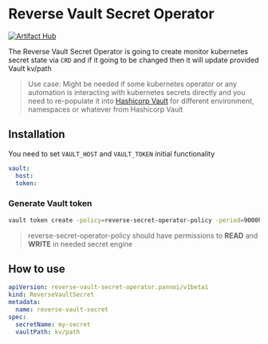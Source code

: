 # Reverse Vault Secret Operator

[![Artifact Hub](https://img.shields.io/endpoint?url=https://artifacthub.io/badge/repository/reverse-vault-secret-operator)](https://artifacthub.io/packages/search?repo=reverse-vault-secret-operator)

The Reverse Vault Secret Operator is going to create monitor kubernetes secret state via `CRD` and if it going to be changed then it will update provided Vault kv/path

> Use case: Might be needed if some kubernetes operator or any automation is interacting with kubernetes secrets directly and you need to re-populate it into [Hashicorp Vault](https://github.com/hashicorp/vault) for different environment, namespaces or whatever from Hashicorp Vault

## Installation

You need to set `VAULT_HOST` and `VAULT_TOKEN` initial functionality

```yaml
vault:
  host:
  token:
```

### Generate Vault token
```bash
vault token create -policy=reverse-secret-operator-policy -period=9000h
```

> reverse-secret-operator-policy should have permissions to **READ** and **WRITE** in needed secret engine

## How to use

```yaml
apiVersion: reverse-vault-secret-operator.pannoi/v1beta1
kind: ReverseVaultSecret
metadata:
  name: reverse-vault-secret
spec:
  secretName: my-secret
  vaultPath: kv/path
```
